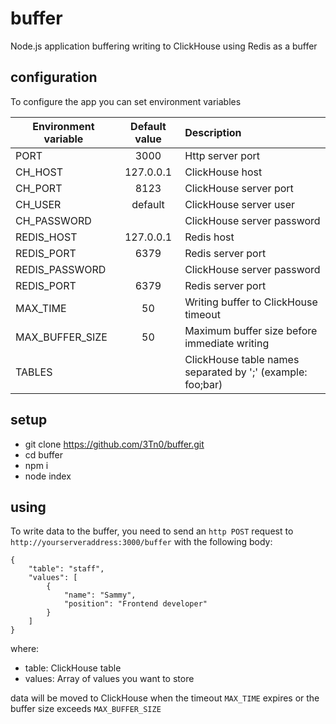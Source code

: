 # buffer
Node.js application buffering writing to ClickHouse using Redis as a buffer

## configuration
To configure the app you can set environment variables

| Environment variable | Default value | Description |
|----------------|:---------:|:----------------------|
| PORT           | 3000      | Http server port |
| CH_HOST        | 127.0.0.1 | ClickHouse host |
| CH_PORT        | 8123      | ClickHouse server port |
| CH_USER        | default   | ClickHouse server user |
| CH_PASSWORD    |           | ClickHouse server password |
| REDIS_HOST     | 127.0.0.1 | Redis host |
| REDIS_PORT     | 6379      | Redis server port |
| REDIS_PASSWORD |           | ClickHouse server password |
| REDIS_PORT     | 6379      | Redis server port |
| MAX_TIME       | 50        | Writing buffer to ClickHouse timeout |
| MAX_BUFFER_SIZE| 50        | Maximum buffer size before immediate writing |
| TABLES         |           | ClickHouse table names separated by ';' (example: foo;bar) |

## setup

- git clone https://github.com/3Tn0/buffer.git
- cd buffer
- npm i
- node index

## using
To write data to the buffer, you need to send an ```http POST``` request to ```http://yourserveraddress:3000/buffer``` with the following body:

```
{
    "table": "staff",
    "values": [
        {
            "name": "Sammy",
            "position": "Frontend developer"
        }
    ]
}
```

where:
 - table: ClickHouse table
 - values: Array of values you want to store
 
 data will be moved to ClickHouse when the timeout ```MAX_TIME``` expires or the buffer size exceeds ```MAX_BUFFER_SIZE```
